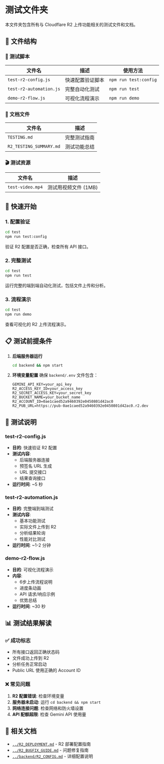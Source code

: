 # 测试文件夹

本文件夹包含所有与 Cloudflare R2 上传功能相关的测试文件和文档。

## 📁 文件结构

### 🧪 测试脚本

| 文件名 | 描述 | 使用方法 |
|--------|------|----------|
| `test-r2-config.js` | 快速配置验证脚本 | `npm run test:config` |
| `test-r2-automation.js` | 完整自动化测试 | `npm run test` |
| `demo-r2-flow.js` | 可视化流程演示 | `npm run demo` |

### 📄 文档文件

| 文件名 | 描述 |
|--------|------|
| `TESTING.md` | 完整测试指南 |
| `R2_TESTING_SUMMARY.md` | 测试功能总结 |

### 🎬 测试资源

| 文件名 | 描述 |
|--------|------|
| `test-video.mp4` | 测试用视频文件 (1MB) |

## 🚀 快速开始

### 1. 配置验证
```bash
cd test
npm run test:config
```
验证 R2 配置是否正确，检查所有 API 接口。

### 2. 完整测试
```bash
cd test
npm run test
```
运行完整的端到端自动化测试，包括文件上传和分析。

### 3. 流程演示
```bash
cd test
npm run demo
```
查看可视化的 R2 上传流程演示。

## 📋 测试前提条件

1. **后端服务器运行**
   ```bash
   cd backend && npm start
   ```

2. **环境变量配置**
   确保 `backend/.env` 文件包含：
   ```env
   GEMINI_API_KEY=your_api_key
   R2_ACCESS_KEY_ID=your_access_key
   R2_SECRET_ACCESS_KEY=your_secret_key
   R2_BUCKET_NAME=your_bucket_name
   R2_ACCOUNT_ID=0ae1caed52a9460392e0450801d42ac0
   R2_PUB_URL=https://pub-0ae1caed52a9460392e0450801d42ac0.r2.dev
   ```

## 🔧 测试说明

### test-r2-config.js
- **目的**: 快速验证 R2 配置
- **测试内容**: 
  - 后端服务器连接
  - 预签名 URL 生成
  - URL 提交接口
  - 结果查询接口
- **运行时间**: ~5 秒

### test-r2-automation.js
- **目的**: 完整端到端测试
- **测试内容**:
  - 基本功能测试
  - 实际文件上传到 R2
  - 分析结果轮询
  - 性能对比测试
- **运行时间**: ~1-2 分钟

### demo-r2-flow.js
- **目的**: 可视化流程演示
- **内容**:
  - 6步上传流程说明
  - 进度条动画
  - API 请求/响应示例
  - 优势总结
- **运行时间**: ~30 秒

## 📊 测试结果解读

### ✅ 成功标志
- 所有接口返回正确状态码
- 文件成功上传到 R2
- 分析任务正常启动
- Public URL 使用正确的 Account ID

### ❌ 常见问题
1. **R2 配置错误**: 检查环境变量
2. **服务器未启动**: 运行 `cd backend && npm start`
3. **网络连接问题**: 检查网络和防火墙设置
4. **API 配额超限**: 检查 Gemini API 使用量

## 🔗 相关文档

- [`../R2_DEPLOYMENT.md`](../R2_DEPLOYMENT.md) - R2 部署配置指南
- [`../R2_BUGFIX_GUIDE.md`](../R2_BUGFIX_GUIDE.md) - 问题修复指南
- [`../backend/R2_CONFIG.md`](../backend/R2_CONFIG.md) - 详细配置说明 
